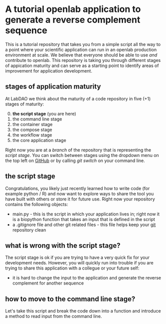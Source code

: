 # A tutorial openlab application to generate a reverse complement sequence
This is a tutorial repository that takes you from a simple script all the way to a point where your scientific application can run in an openlab production environment at scale. We believe that everyone should be able to use *and* contribute to openlab. This repository is taking you through different stages of appication maturity and can serve as a starting point to identify areas of improvement for application development. 

## stages of application maturity
At LabDAO we think about the maturity of a code repository in five (+1) stages of maturity: 

0. **the script stage** (you are here)
1. the command line stage
2. the container stage 
3. the compose stage
4. the workflow stage
5. the core application stage 

Right now you are at a *branch* of the repository that is representing the *script stage*. You can switch between stages using the dropdown menu on the top left on [GitHub](https://github.com/labdao/lab-reverse_complement) or by calling *git switch* on your command line.

## the script stage
Congratulations, you likely just recently learned how to write code (for example python / R) and now want to explore ways to share the tool you have built with others or store it for future use. Right now your repository contains the following objects: 
* main.py - this is the script in which your application lives in; right now it is a biopython function that takes an input that is defined in the script
* a .gitignore file and other git related files - this file helps keep your [git](https://lab.github.com/githubtraining/introduction-to-github) repository clean

## what is wrong with the script stage?
The script stage is ok if you are trying to have a very quick fix for your development needs. However, you will quickly run into trouble if you are trying to share this application with a collegue or your future self: 
* it is hard to change the input to the application and generate the reverse complement for another sequence

## how to move to the command line stage?
Let's take this script and break the code down into a function and introduce a method to read input from the command line.
